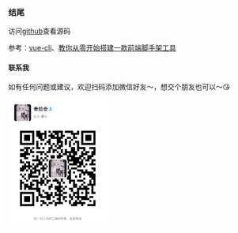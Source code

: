 ### 结尾 
访问[github](https://github.com/mescalchuan/vue-app-cli)查看源码

参考：[vue-cli](https://github.com/vuejs/vue-cli)、[教你从零开始搭建一款前端脚手架工具](https://segmentfault.com/a/1190000006190814)

#### 联系我
<!-- 您的赞助会使`vue-app-cli`发展的更好～:kissing_heart:

| 微信                                                                              | 支付宝                                                                               |
| --------------------------------------------------------------------------------- | ------------------------------------------------------------------------------------ |
| <img width="200" src="./wx.jpg" alt="foo"> | <img  width="200"  src="./zfb.jpg" alt="foo"> | -->
如有任何问题或建议，欢迎扫码添加微信好友～，想交个朋友也可以～:kissing_heart:

<img width="200" src="./weixin.jpeg" alt="foo">